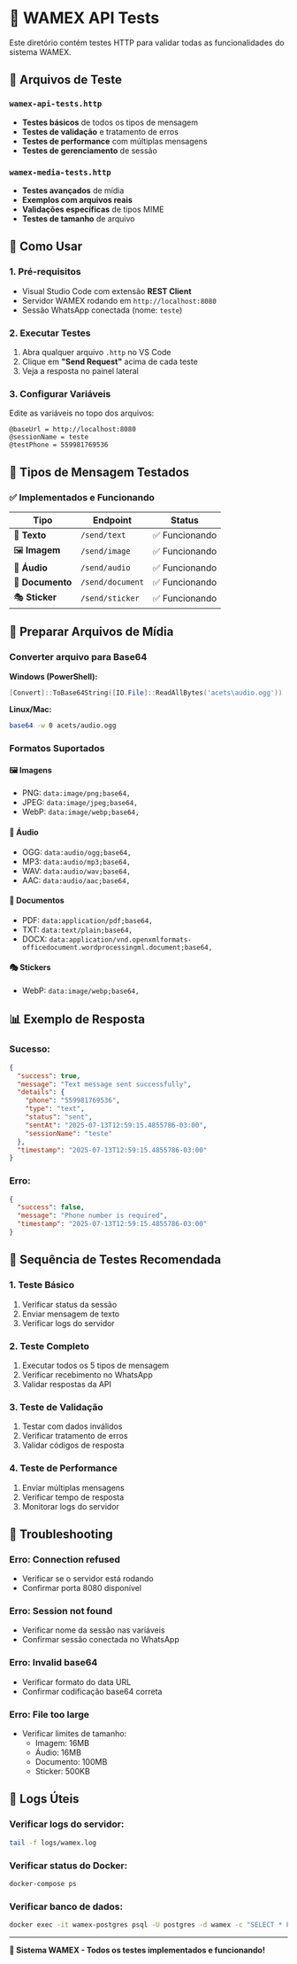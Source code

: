 # 🧪 WAMEX API Tests

Este diretório contém testes HTTP para validar todas as funcionalidades do sistema WAMEX.

## 📁 Arquivos de Teste

### `wamex-api-tests.http`
- **Testes básicos** de todos os tipos de mensagem
- **Testes de validação** e tratamento de erros
- **Testes de performance** com múltiplas mensagens
- **Testes de gerenciamento** de sessão

### `wamex-media-tests.http`
- **Testes avançados** de mídia
- **Exemplos com arquivos reais**
- **Validações específicas** de tipos MIME
- **Testes de tamanho** de arquivo

## 🚀 Como Usar

### 1. **Pré-requisitos**
- Visual Studio Code com extensão **REST Client**
- Servidor WAMEX rodando em `http://localhost:8080`
- Sessão WhatsApp conectada (nome: `teste`)

### 2. **Executar Testes**
1. Abra qualquer arquivo `.http` no VS Code
2. Clique em **"Send Request"** acima de cada teste
3. Veja a resposta no painel lateral

### 3. **Configurar Variáveis**
Edite as variáveis no topo dos arquivos:
```http
@baseUrl = http://localhost:8080
@sessionName = teste
@testPhone = 559981769536
```

## 📱 Tipos de Mensagem Testados

### ✅ **Implementados e Funcionando**

| Tipo | Endpoint | Status |
|------|----------|--------|
| 📝 **Texto** | `/send/text` | ✅ Funcionando |
| 🖼️ **Imagem** | `/send/image` | ✅ Funcionando |
| 🎵 **Áudio** | `/send/audio` | ✅ Funcionando |
| 📄 **Documento** | `/send/document` | ✅ Funcionando |
| 🎭 **Sticker** | `/send/sticker` | ✅ Funcionando |

## 🔧 Preparar Arquivos de Mídia

### **Converter arquivo para Base64**

**Windows (PowerShell):**
```powershell
[Convert]::ToBase64String([IO.File]::ReadAllBytes('acets\audio.ogg'))
```

**Linux/Mac:**
```bash
base64 -w 0 acets/audio.ogg
```

### **Formatos Suportados**

#### 🖼️ **Imagens**
- PNG: `data:image/png;base64,`
- JPEG: `data:image/jpeg;base64,`
- WebP: `data:image/webp;base64,`

#### 🎵 **Áudio**
- OGG: `data:audio/ogg;base64,`
- MP3: `data:audio/mp3;base64,`
- WAV: `data:audio/wav;base64,`
- AAC: `data:audio/aac;base64,`

#### 📄 **Documentos**
- PDF: `data:application/pdf;base64,`
- TXT: `data:text/plain;base64,`
- DOCX: `data:application/vnd.openxmlformats-officedocument.wordprocessingml.document;base64,`

#### 🎭 **Stickers**
- WebP: `data:image/webp;base64,`

## 📊 Exemplo de Resposta

### **Sucesso:**
```json
{
  "success": true,
  "message": "Text message sent successfully",
  "details": {
    "phone": "559981769536",
    "type": "text",
    "status": "sent",
    "sentAt": "2025-07-13T12:59:15.4855786-03:00",
    "sessionName": "teste"
  },
  "timestamp": "2025-07-13T12:59:15.4855786-03:00"
}
```

### **Erro:**
```json
{
  "success": false,
  "message": "Phone number is required",
  "timestamp": "2025-07-13T12:59:15.4855786-03:00"
}
```

## 🎯 Sequência de Testes Recomendada

### **1. Teste Básico**
1. Verificar status da sessão
2. Enviar mensagem de texto
3. Verificar logs do servidor

### **2. Teste Completo**
1. Executar todos os 5 tipos de mensagem
2. Verificar recebimento no WhatsApp
3. Validar respostas da API

### **3. Teste de Validação**
1. Testar com dados inválidos
2. Verificar tratamento de erros
3. Validar códigos de resposta

### **4. Teste de Performance**
1. Enviar múltiplas mensagens
2. Verificar tempo de resposta
3. Monitorar logs do servidor

## 🚨 Troubleshooting

### **Erro: Connection refused**
- Verificar se o servidor está rodando
- Confirmar porta 8080 disponível

### **Erro: Session not found**
- Verificar nome da sessão nas variáveis
- Confirmar sessão conectada no WhatsApp

### **Erro: Invalid base64**
- Verificar formato do data URL
- Confirmar codificação base64 correta

### **Erro: File too large**
- Verificar limites de tamanho:
  - Imagem: 16MB
  - Áudio: 16MB  
  - Documento: 100MB
  - Sticker: 500KB

## 📝 Logs Úteis

### **Verificar logs do servidor:**
```bash
tail -f logs/wamex.log
```

### **Verificar status do Docker:**
```bash
docker-compose ps
```

### **Verificar banco de dados:**
```bash
docker exec -it wamex-postgres psql -U postgres -d wamex -c "SELECT * FROM sessions;"
```

---

**🎉 Sistema WAMEX - Todos os testes implementados e funcionando!**
